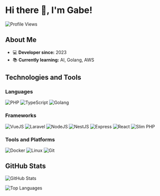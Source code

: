 # Hi there 👋, I'm Gabe!

![Profile Views](https://komarev.com/ghpvc/?username=ebagabe-dev&color=blue)

## About Me

- 💻 **Developer since:** 2023
- 📚 **Currently learning:** AI, Golang, AWS

## Technologies and Tools

### Languages
![PHP](https://img.shields.io/badge/PHP-777BB4?style=for-the-badge&logo=php&logoColor=white)
![TypeScript](https://img.shields.io/badge/TypeScript-007ACC?style=for-the-badge&logo=typescript&logoColor=white)
![Golang](https://img.shields.io/badge/Golang-00ADD8?style=for-the-badge&logo=go&logoColor=white)

### Frameworks
![VueJS](https://img.shields.io/badge/VueJS-4FC08D?style=for-the-badge&logo=vue.js&logoColor=white)
![Laravel](https://img.shields.io/badge/Laravel-FF2D20?style=for-the-badge&logo=laravel&logoColor=white)
![NodeJS](https://img.shields.io/badge/NodeJS-339933?style=for-the-badge&logo=node.js&logoColor=white)
![NestJS](https://img.shields.io/badge/NestJS-E0234E?style=for-the-badge&logo=nestjs&logoColor=white)
![Express](https://img.shields.io/badge/Express-000000?style=for-the-badge&logo=express&logoColor=white)
![React](https://img.shields.io/badge/React-61DAFB?style=for-the-badge&logo=react&logoColor=white)
![Slim PHP](https://img.shields.io/badge/Slim%20PHP-74a045?style=for-the-badge&logo=php&logoColor=white)

### Tools and Platforms
![Docker](https://img.shields.io/badge/Docker-2496ED?style=for-the-badge&logo=docker&logoColor=white)
![Linux](https://img.shields.io/badge/Linux-FCC624?style=for-the-badge&logo=linux&logoColor=black)
![Git](https://img.shields.io/badge/Git-F05032?style=for-the-badge&logo=git&logoColor=white)

## GitHub Stats

![GitHub Stats](https://github-readme-stats.vercel.app/api?username=ebagabe-dev&show_icons=true&theme=radical)

![Top Languages](https://github-readme-stats.vercel.app/api/top-langs/?username=ebagabe-dev&layout=compact&theme=radical)
